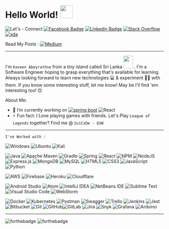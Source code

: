 # Hello World!  <img src="https://i.pinimg.com/originals/9d/9b/d1/9d9bd13afce1a798d22ecfd9897730ed.gif" width="40px" height="40px"> 
![Let's - Connect](https://img.shields.io/badge/Let's-Connect-lightgrey?style=for-the-badge) [![Facebook Badge](https://img.shields.io/badge/Facebook-1877F2?style=for-the-badge&logo=facebook&logoColor=white&link=https://www.facebook.com/KaveenAbeyrathne/)](https://www.facebook.com/KaveenAbeyrathne/) [![Linkedin Badge](https://img.shields.io/badge/linkedin-%230077B5.svg?style=for-the-badge&logo=linkedin&logoColor=white&link=https://www.linkedin.com/in/kaveenabeyrathne/)](https://www.linkedin.com/in/kaveenabeyrathne/) [![Stack Overflow](https://img.shields.io/badge/-Stackoverflow-FE7A16?style=for-the-badge&logo=stack-overflow&logoColor=white&link=https://stackoverflow.com/users/13172334/kaveen-m)](https://stackoverflow.com/users/13172334/kaveen-m) [![xda](https://img.shields.io/badge/XDA-Developers-F59812?style=for-the-badge&logo=xda-developers&logoColor=white&link=https://forum.xda-developers.com/m/suicxde.7379507/)](https://forum.xda-developers.com/m/suicxde.7379507/)

Read My Posts :  [![Medium](https://img.shields.io/badge/Medium-12100E?style=for-the-badge&logo=medium&logoColor=white)](https://medium.com/@SuiCxDe)





<hr>

 I'm `Kaveen Abeyrathne` from a tiny island called Sri Lanka <img src="https://upload.wikimedia.org/wikipedia/commons/a/a3/Animated-Flag-Sri-Lanka.gif" height="40px" width="30px"> . I'm a Software Engineer hoping to grasp everything that's available for learning. Always looking forward to learn new technologies 💻 & experiment 👨‍🔬 with them. If you know some interesting stuff, let me know! May be I'll find 'em interesting too! 😊 
 
About Me:

- 🔭 I’m currently working on [![spring boot](https://img.shields.io/badge/-Spring%20Boot-white?style=plastic&logo=spring)](https://www.spring.io)  ![React](https://img.shields.io/badge/-React-black?style=plastic&logo=React)
- ⚡ Fun fact: I Love playing games with friends. Let's Play `League of Legends` together? Find me @ `SuiCxDe - EUW`

<hr>

 `I've Worked with : ` 
 
![Windows](https://img.shields.io/badge/Windows-0078D6?style=for-the-badge&logo=windows&logoColor=white) ![Ubuntu](https://img.shields.io/badge/Ubuntu-E95420?style=for-the-badge&logo=ubuntu&logoColor=white) ![Kali](https://img.shields.io/badge/Kali-268BEE?style=for-the-badge&logo=kalilinux&logoColor=white)
 
![Java](https://img.shields.io/badge/java-%23ED8B00.svg?style=for-the-badge&logo=java&logoColor=white) ![Apache Maven](https://img.shields.io/badge/Apache%20Maven-C71A36?style=for-the-badge&logo=Apache%20Maven&logoColor=white) ![Gradle](https://img.shields.io/badge/Gradle-02303A.svg?style=for-the-badge&logo=Gradle&logoColor=white) ![Spring](https://img.shields.io/badge/spring-%236DB33F.svg?style=for-the-badge&logo=spring&logoColor=white) ![React](https://img.shields.io/badge/react-%2320232a.svg?style=for-the-badge&logo=react&logoColor=%2361DAFB) ![NPM](https://img.shields.io/badge/NPM-%23000000.svg?style=for-the-badge&logo=npm&logoColor=white) ![NodeJS](https://img.shields.io/badge/node.js-6DA55F?style=for-the-badge&logo=node.js&logoColor=white) ![Express.js](https://img.shields.io/badge/express.js-%23404d59.svg?style=for-the-badge&logo=express&logoColor=%2361DAFB) ![MongoDB](https://img.shields.io/badge/MongoDB-%234ea94b.svg?style=for-the-badge&logo=mongodb&logoColor=white) ![MySQL](https://img.shields.io/badge/mysql-%2300f.svg?style=for-the-badge&logo=mysql&logoColor=white) ![HTML5](https://img.shields.io/badge/html5-%23E34F26.svg?style=for-the-badge&logo=html5&logoColor=white) ![CSS3](https://img.shields.io/badge/css3-%231572B6.svg?style=for-the-badge&logo=css3&logoColor=white) ![JavaScript](https://img.shields.io/badge/javascript-%23323330.svg?style=for-the-badge&logo=javascript&logoColor=%23F7DF1E) ![Python](https://img.shields.io/badge/python-3670A0?style=for-the-badge&logo=python&logoColor=ffdd54) 

![AWS](https://img.shields.io/badge/AWS-%23FF9900.svg?style=for-the-badge&logo=amazon-aws&logoColor=white) ![Firebase](https://img.shields.io/badge/firebase-%23039BE5.svg?style=for-the-badge&logo=firebase) ![Heroku](https://img.shields.io/badge/heroku-%23430098.svg?style=for-the-badge&logo=heroku&logoColor=white)  ![Cloudflare](https://img.shields.io/badge/Cloudflare-F38020?style=for-the-badge&logo=Cloudflare&logoColor=white)

![Android Studio](https://img.shields.io/badge/Android%20Studio-3DDC84.svg?style=for-the-badge&logo=android-studio&logoColor=white) ![Atom](https://img.shields.io/badge/Atom-%2366595C.svg?style=for-the-badge&logo=atom&logoColor=white) ![IntelliJ IDEA](https://img.shields.io/badge/IntelliJIDEA-000000.svg?style=for-the-badge&logo=intellij-idea&logoColor=white) ![NetBeans IDE](https://img.shields.io/badge/NetBeansIDE-1B6AC6.svg?style=for-the-badge&logo=apache-netbeans-ide&logoColor=white) ![Sublime Text](https://img.shields.io/badge/sublime_text-%23575757.svg?style=for-the-badge&logo=sublime-text&logoColor=important) ![Visual Studio Code](https://img.shields.io/badge/Visual%20Studio%20Code-0078d7.svg?style=for-the-badge&logo=visual-studio-code&logoColor=white) ![WebStorm](https://img.shields.io/badge/webstorm-143?style=for-the-badge&logo=webstorm&logoColor=white&color=black) 

![Docker](https://img.shields.io/badge/docker-%230db7ed.svg?style=for-the-badge&logo=docker&logoColor=white) ![Kubernetes](https://img.shields.io/badge/kubernetes-%23326ce5.svg?style=for-the-badge&logo=kubernetes&logoColor=white) ![Postman](https://img.shields.io/badge/Postman-FF6C37?style=for-the-badge&logo=postman&logoColor=white) ![Swagger](https://img.shields.io/badge/-Swagger-%23Clojure?style=for-the-badge&logo=swagger&logoColor=white) ![Trello](https://img.shields.io/badge/Trello-%23026AA7.svg?style=for-the-badge&logo=Trello&logoColor=white) ![Jenkins](https://img.shields.io/badge/jenkins-%232C5263.svg?style=for-the-badge&logo=jenkins&logoColor=white) ![Jest](https://img.shields.io/badge/-jest-%23C21325?style=for-the-badge&logo=jest&logoColor=white) ![Bitbucket](https://img.shields.io/badge/bitbucket-%230047B3.svg?style=for-the-badge&logo=bitbucket&logoColor=white) ![Git](https://img.shields.io/badge/git-%23F05033.svg?style=for-the-badge&logo=git&logoColor=white) ![GitHub](https://img.shields.io/badge/github-%23121011.svg?style=for-the-badge&logo=github&logoColor=white)![GitLab](https://img.shields.io/badge/gitlab-%23181717.svg?style=for-the-badge&logo=gitlab&logoColor=white)  ![Jira](https://img.shields.io/badge/jira-%230A0FFF.svg?style=for-the-badge&logo=jira&logoColor=white) ![Snyk](https://img.shields.io/badge/Snyk-4C4A73?style=for-the-badge&logo=snyk&logoColor=white)    ![Grafana](https://img.shields.io/badge/Grafana-F2F4F9?style=for-the-badge&logo=grafana&logoColor=orange&labelColor=F2F4F9) ![Arduino](https://img.shields.io/badge/-Arduino-00979D?style=for-the-badge&logo=Arduino&logoColor=white)




<hr>

![forthebadge](https://forthebadge.com/images/badges/powered-by-black-magic.svg)  ![forthebadge](https://forthebadge.com/images/badges/built-with-love.svg) 

